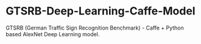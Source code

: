 # GTSRB-Deep-Learning-Caffe-Model
GTSRB (German Traffic Sign Recognition Benchmark) - Caffe + Python based AlexNet Deep Learning model.
